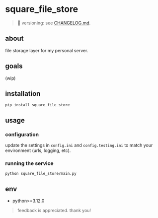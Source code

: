 # square_file_store

> 📌 versioning: see [CHANGELOG.md](./CHANGELOG.md).

## about

file storage layer for my personal server.

## goals

(wip)

## installation

```shell
pip install square_file_store
```

## usage

### configuration

update the settings in `config.ini` and `config.testing.ini` to match your environment (urls, logging, etc).

### running the service

```shell
python square_file_store/main.py
```

## env

- python>=3.12.0

> feedback is appreciated. thank you!
